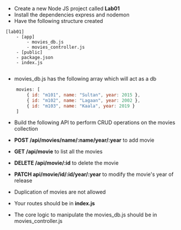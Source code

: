 * Create a new Node JS project called __Lab01__
* Install the dependencies express and nodemon
* Have the following structure created

```
[lab01]
	- [app]
		- movies_db.js
		- movies_controller.js
	- [public]
	- package.json
	- index.js
	
```

* movies_db.js has the following array which will act as a db

``` javascript
	movies: [ 
		{ id: "m101", name: "Sultan", year: 2015 },
		{ id: "m102", name: "Lagaan", year: 2002 },
		{ id: "m103", name: "Kaala", year: 2019 }
	]	
```

* Build the following API to perform CRUD operations on the movies collection

*  __POST /api/movies/name/:name/year/:year__  to add movie
* __GET /api/movie__ to list all the movies
* __DELETE /api/movie/:id__ to delete the movie
* __PATCH api/movie/id/:id/year/:year__ to modify the movie's year of release 


* Duplication of movies are not allowed
* Your routes should be in __index.js__
* The core logic to manipulate the movies_db.js should be in movies_controller.js


